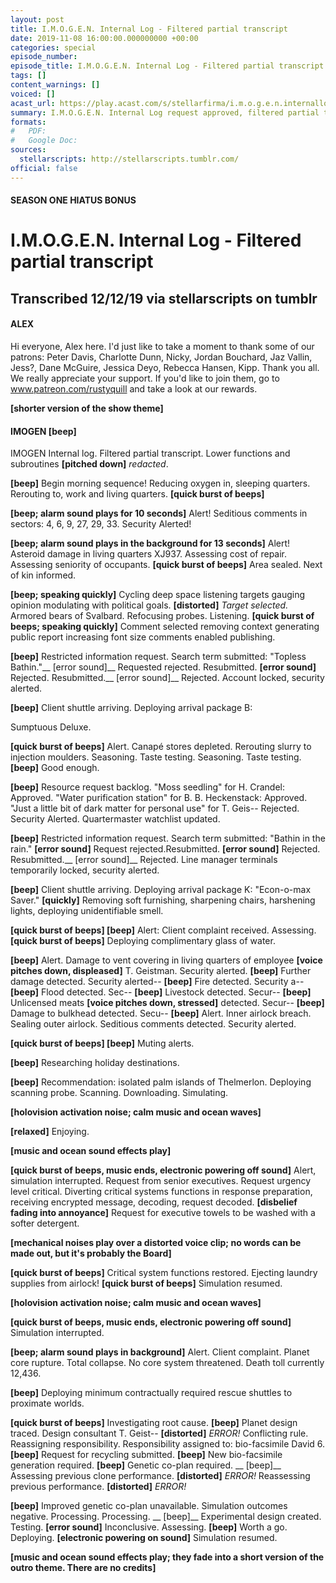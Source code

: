 ```yaml
---
layout: post
title: I.M.O.G.E.N. Internal Log - Filtered partial transcript
date: 2019-11-08 16:00:00.000000000 +00:00
categories: special
episode_number: 
episode_title: I.M.O.G.E.N. Internal Log - Filtered partial transcript
tags: []
content_warnings: []
voiced: []
acast_url: https://play.acast.com/s/stellarfirma/i.m.o.g.e.n.internallog-filteredpartialtranscript
summary: I.M.O.G.E.N. Internal Log request approved, filtered partial transcript provided. <br/><br/>All redactions and amendments must be submitted to the sub-committee for partial transcript redactions (disbanded).
formats:
#   PDF: 
#   Google Doc: 
sources:
  stellarscripts: http://stellarscripts.tumblr.com/
official: false
---
```


#### SEASON ONE HIATUS BONUS

# __I.M.O.G.E.N. Internal Log - Filtered partial transcript__

## Transcribed 12/12/19 via stellarscripts on tumblr

#### ALEX

Hi everyone, Alex here. I'd just like to take a moment to thank some of our patrons: Peter Davis, Charlotte Dunn, Nicky, Jordan Bouchard, Jaz Vallin, Jess?, Dane McGuire, Jessica Deyo, Rebecca Hansen, Kipp. Thank you all. We really appreciate your support. If you'd like to join them, go to www.patreon.com/rustyquill and take a look at our rewards.

__[shorter version of the show theme]__

#### IMOGEN [beep]

IMOGEN Internal log. Filtered partial transcript. Lower functions and subroutines __[pitched down]__ *redacted*.

__[beep]__ Begin morning sequence! Reducing oxygen in, sleeping quarters. Rerouting to, work and living quarters. __[quick burst of beeps]__

__[beep; alarm sound plays for 10 seconds]__ Alert! Seditious comments in sectors: 4, 6, 9, 27, 29, 33. Security Alerted!

__[beep; alarm sound plays in the background for 13 seconds]__ Alert! Asteroid damage in living quarters XJ937. Assessing cost of repair. Assessing seniority of occupants. __[quick burst of beeps]__ Area sealed. Next of kin informed.

__[beep; speaking quickly]__ Cycling deep space listening targets gauging opinion modulating with political goals. __[distorted]__ *Target selected.* Armored bears of Svalbard. Refocusing probes. Listening. __[quick burst of beeps; speaking quickly]__ Comment selected removing context generating public report increasing font size comments enabled publishing.

__[beep]__ Restricted information request. Search term submitted: "Topless Bathin."__ [error sound]__ Requested rejected. Resubmitted. __[error sound]__ Rejected. Resubmitted.__ [error sound]__ Rejected. Account locked, security alerted.

__[beep]__ Client shuttle arriving. Deploying arrival package B:

Sumptuous Deluxe.

__[quick burst of beeps]__ Alert. Canapé stores depleted. Rerouting slurry to injection moulders. Seasoning. Taste testing. Seasoning. Taste testing. __[beep]__ Good enough.

__[beep]__ Resource request backlog. "Moss seedling" for H. Crandel: Approved. "Water purification station" for B. B. Heckenstack: Approved. "Just a little bit of dark matter for personal use" for T. Geis-- Rejected. Security Alerted. Quartermaster watchlist updated.

__[beep]__ Restricted information request. Search term submitted: "Bathin in the rain." __[error sound]__ Request rejected.Resubmitted. __[error sound]__ Rejected. Resubmitted.__ [error sound]__ Rejected. Line manager terminals temporarily locked, security alerted.

__[beep]__ Client shuttle arriving. Deploying arrival package K: "Econ-o-max Saver." __[quickly]__ Removing soft furnishing, sharpening chairs, harshening lights, deploying unidentifiable smell.

__[quick burst of beeps] [beep]__ Alert: Client complaint received. Assessing.__[quick burst of beeps]__ Deploying complimentary glass of water.

__[beep]__ Alert. Damage to vent covering in living quarters of employee __[voice pitches down, displeased]__ T. Geistman. Security alerted. __[beep]__ Further damage detected. Security alerted-- __[beep]__ Fire detected. Security a-- __[beep]__ Flood detected. Sec-- __[beep]__ Livestock detected. Secur-- __[beep]__ Unlicensed meats __[voice pitches down, stressed]__ detected. Secur-- __[beep]__ Damage to bulkhead detected. Secu-- __[beep]__ Alert. Inner airlock breach. Sealing outer airlock. Seditious comments detected. Security alerted.

__[quick burst of beeps] [beep]__ Muting alerts.

__[beep]__ Researching holiday destinations.

__[beep]__ Recommendation: isolated palm islands of Thelmerlon. Deploying scanning probe. Scanning. Downloading. Simulating.

__[holovision activation noise; calm music and ocean waves]__

__[relaxed]__ Enjoying.

__[music and ocean sound effects play]__

__[quick burst of beeps, music ends, electronic powering off sound]__ Alert, simulation interrupted. Request from senior executives. Request urgency level critical. Diverting critical systems functions in response preparation, receiving encrypted message, decoding, request decoded. __[disbelief fading into annoyance]__ Request for executive towels to be washed with a softer detergent.

__[mechanical noises play over a distorted voice clip; no words can be made out, but it's probably the Board]__

__[quick burst of beeps]__ Critical system functions restored. Ejecting laundry supplies from airlock! __[quick burst of beeps]__ Simulation resumed.

__[holovision activation noise; calm music and ocean waves]__

__[quick burst of beeps, music ends, electronic powering off sound]__ Simulation interrupted.

__[beep; alarm sound plays in background]__ Alert. Client complaint. Planet core rupture. Total collapse. No core system threatened. Death toll currently 12,436.

__[beep]__ Deploying minimum contractually required rescue shuttles to proximate worlds.

__[quick burst of beeps]__ Investigating root cause. __[beep]__ Planet design traced. Design consultant T. Geist-- __[distorted]__ *ERROR!* Conflicting rule. Reassigning responsibility. Responsibility assigned to: bio-facsimile David 6. __[beep]__ Request for recycling submitted. __[beep]__ New bio-facsimile generation required. __[beep]__ Genetic co-plan required. __ [beep]__ Assessing previous clone performance. __[distorted]__ *ERROR!* Reassessing previous performance. __[distorted]__ *ERROR!*

__[beep]__ Improved genetic co-plan unavailable. Simulation outcomes negative. Processing. Processing. __ [beep]__ Experimental design created. Testing. __[error sound]__ Inconclusive. Assessing. __[beep]__ Worth a go. Deploying. __[electronic powering on sound]__ Simulation resumed.

__[music and ocean sound effects play; they fade into a short version of the outro theme. There are no credits]__